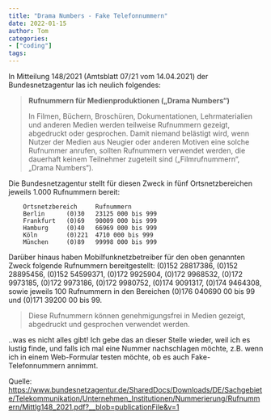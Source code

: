```yaml
---
title: "Drama Numbers - Fake Telefonnummern"
date: 2022-01-15
author: Tom
categories:
- ["coding"]
tags:
---
```


In Mitteilung 148/2021 (Amtsblatt 07/21 vom 14.04.2021) der Bundesnetzagentur las ich neulich folgendes:

> **Rufnummern für Medienproduktionen („Drama Numbers“)**
>
> In Filmen, Büchern, Broschüren, Dokumentationen, Lehrmaterialien und anderen Medien werden teilweise Rufnummern gezeigt, abgedruckt oder gesprochen. Damit niemand belästigt wird, wenn Nutzer der Medien aus Neugier oder anderen Motiven eine solche Rufnummer anrufen, sollten Rufnummern verwendet werden, die dauerhaft keinem Teilnehmer zugeteilt sind („Filmrufnummern“, „Drama Numbers“).

Die Bundesnetzagentur stellt für diesen Zweck in fünf Ortsnetzbereichen jeweils 1.000 Rufnummern bereit:
```
    Ortsnetzbereich     Rufnummern
    Berlin      (0)30   23125 000 bis 999
    Frankfurt   (0)69   90009 000 bis 999
    Hamburg     (0)40   66969 000 bis 999
    Köln        (0)221  4710 000 bis 999
    München     (0)89   99998 000 bis 999
```

Darüber hinaus haben Mobilfunknetzbetreiber für den oben genannten Zweck folgende Rufnummern bereitgestellt:
(0)152 28817386, (0)152 28895456, (0)152 54599371,
(0)172 9925904, (0)172 9968532, (0)172 9973185, (0)172 9973186, (0)172 9980752,
(0)174 9091317, (0)174 9464308, sowie jeweils 100 Rufnummern in den Bereichen
(0)176 040690 00 bis 99 und (0)171 39200 00 bis 99.


> Diese Rufnummern können genehmigungsfrei in Medien gezeigt, abgedruckt und gesprochen verwendet werden.

..was es nicht alles gibt!
Ich gebe das an dieser Stelle wieder, weil ich es lustig finde, und falls ich mal eine Nummer nachschlagen möchte, z.B. wenn ich in einem Web-Formular testen möchte, ob es auch Fake-Telefonnummern annimmt.

Quelle:
https://www.bundesnetzagentur.de/SharedDocs/Downloads/DE/Sachgebiete/Telekommunikation/Unternehmen_Institutionen/Nummerierung/Rufnummern/Mittlg148_2021.pdf?__blob=publicationFile&v=1



